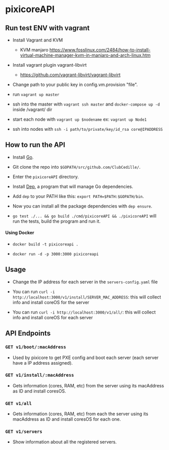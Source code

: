 # pixicoreAPI

## Run test ENV with vagrant

- Install Vagrant and KVM
    - KVM manjaro https://www.fosslinux.com/2484/how-to-install-virtual-machine-manager-kvm-in-manjaro-and-arch-linux.htm

- Install vagrant plugin vagrant-libvirt
    - https://github.com/vagrant-libvirt/vagrant-libvirt

- Change path to your public key in config.vm.provision "file".

- run `vagrant up master`

- ssh into the master with `vagrant ssh master` and  `docker-compose up -d` inside /vagrant/ dir

- start each node with `vagrant up $nodename` ex: `vagrant up Node1`

- ssh into nodes with `ssh -i path/to/private/key/id_rsa core@IPADDRESS`

## How to run the API

- Install [Go](https://nats.io/documentation/tutorials/go-install/).

- Git clone the repo into `$GOPATH/src/github.com/ClubCedille/`.

- Enter the `pixicoreAPI` directory.

- Install [Dep](https://golang.github.io/dep/docs/installation.html), a program that will manage Go dependencies.

- Add `dep` to your PATH like this: `export PATH=$PATH:$GOPATH/bin`.

- Now you can install all the package dependencies with `dep ensure`.

- `go test ./... && go build ./cmd/pixicoreAPI && ./pixicoreAPI` will run the tests, build the program and run it.


#### Using Docker

- `docker build -t pixicoreapi .`

- `docker run -d -p 3000:3000 pixicoreapi`

## Usage

- Change the IP address for each server in the `servers-config.yaml` file

- You can run `curl -i http://localhost:3000/v1/install/SERVER_MAC_ADDRESS`: this will collect info and install coreOS for the server

- You can run `curl -i http://localhost:3000/v1/all/`: this will collect info  and install coreOS for each server

## API Endpoints

### `GET v1/boot/:macAddress`

- Used by pixicore to get PXE config and boot each server (each server have a IP address assigned).

### `GET v1/install/:macAddress`

- Gets information (cores, RAM, etc) from the server using its macAddress as ID and install coresOS.

### `GET v1/all`

- Gets information (cores, RAM, etc) from each the server using its macAddress as ID and install coresOS for each one.

### `GET v1/servers`

- Show information about all the registered servers.
